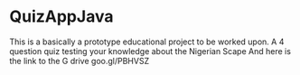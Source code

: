 # QuizAppJava
This is a basically a prototype educational project to be worked upon.
A 4 question quiz testing your knowledge about the Nigerian Scape
And here is the link to the G drive goo.gl/PBHVSZ
